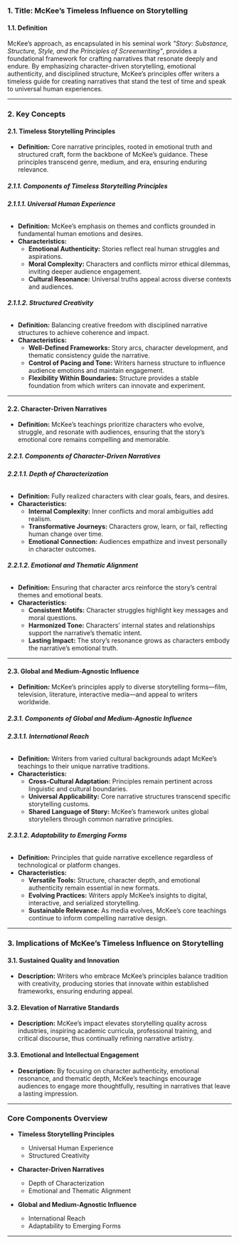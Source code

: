 ### **1. Title: McKee’s Timeless Influence on Storytelling**

#### **1.1. Definition**

McKee’s approach, as encapsulated in his seminal work _"Story: Substance, Structure, Style, and the Principles of Screenwriting"_, provides a foundational framework for crafting narratives that resonate deeply and endure. By emphasizing character-driven storytelling, emotional authenticity, and disciplined structure, McKee’s principles offer writers a timeless guide for creating narratives that stand the test of time and speak to universal human experiences.

---

### **2. Key Concepts**

#### **2.1. Timeless Storytelling Principles**

- **Definition:**
  Core narrative principles, rooted in emotional truth and structured craft, form the backbone of McKee’s guidance. These principles transcend genre, medium, and era, ensuring enduring relevance.

##### **2.1.1. Components of Timeless Storytelling Principles**

###### **2.1.1.1. Universal Human Experience**

- **Definition:**
  McKee’s emphasis on themes and conflicts grounded in fundamental human emotions and desires.
- **Characteristics:**
  - **Emotional Authenticity:** Stories reflect real human struggles and aspirations.
  - **Moral Complexity:** Characters and conflicts mirror ethical dilemmas, inviting deeper audience engagement.
  - **Cultural Resonance:** Universal truths appeal across diverse contexts and audiences.

###### **2.1.1.2. Structured Creativity**

- **Definition:**
  Balancing creative freedom with disciplined narrative structures to achieve coherence and impact.
- **Characteristics:**
  - **Well-Defined Frameworks:** Story arcs, character development, and thematic consistency guide the narrative.
  - **Control of Pacing and Tone:** Writers harness structure to influence audience emotions and maintain engagement.
  - **Flexibility Within Boundaries:** Structure provides a stable foundation from which writers can innovate and experiment.

---

#### **2.2. Character-Driven Narratives**

- **Definition:**
  McKee’s teachings prioritize characters who evolve, struggle, and resonate with audiences, ensuring that the story’s emotional core remains compelling and memorable.

##### **2.2.1. Components of Character-Driven Narratives**

###### **2.2.1.1. Depth of Characterization**

- **Definition:**
  Fully realized characters with clear goals, fears, and desires.
- **Characteristics:**
  - **Internal Complexity:** Inner conflicts and moral ambiguities add realism.
  - **Transformative Journeys:** Characters grow, learn, or fail, reflecting human change over time.
  - **Emotional Connection:** Audiences empathize and invest personally in character outcomes.

###### **2.2.1.2. Emotional and Thematic Alignment**

- **Definition:**
  Ensuring that character arcs reinforce the story’s central themes and emotional beats.
- **Characteristics:**
  - **Consistent Motifs:** Character struggles highlight key messages and moral questions.
  - **Harmonized Tone:** Characters’ internal states and relationships support the narrative’s thematic intent.
  - **Lasting Impact:** The story’s resonance grows as characters embody the narrative’s emotional truth.

---

#### **2.3. Global and Medium-Agnostic Influence**

- **Definition:**
  McKee’s principles apply to diverse storytelling forms—film, television, literature, interactive media—and appeal to writers worldwide.

##### **2.3.1. Components of Global and Medium-Agnostic Influence**

###### **2.3.1.1. International Reach**

- **Definition:**
  Writers from varied cultural backgrounds adapt McKee’s teachings to their unique narrative traditions.
- **Characteristics:**
  - **Cross-Cultural Adaptation:** Principles remain pertinent across linguistic and cultural boundaries.
  - **Universal Applicability:** Core narrative structures transcend specific storytelling customs.
  - **Shared Language of Story:** McKee’s framework unites global storytellers through common narrative principles.

###### **2.3.1.2. Adaptability to Emerging Forms**

- **Definition:**
  Principles that guide narrative excellence regardless of technological or platform changes.
- **Characteristics:**
  - **Versatile Tools:** Structure, character depth, and emotional authenticity remain essential in new formats.
  - **Evolving Practices:** Writers apply McKee’s insights to digital, interactive, and serialized storytelling.
  - **Sustainable Relevance:** As media evolves, McKee’s core teachings continue to inform compelling narrative design.

---

### **3. Implications of McKee’s Timeless Influence on Storytelling**

#### **3.1. Sustained Quality and Innovation**

- **Description:**
  Writers who embrace McKee’s principles balance tradition with creativity, producing stories that innovate within established frameworks, ensuring enduring appeal.

#### **3.2. Elevation of Narrative Standards**

- **Description:**
  McKee’s impact elevates storytelling quality across industries, inspiring academic curricula, professional training, and critical discourse, thus continually refining narrative artistry.

#### **3.3. Emotional and Intellectual Engagement**

- **Description:**
  By focusing on character authenticity, emotional resonance, and thematic depth, McKee’s teachings encourage audiences to engage more thoughtfully, resulting in narratives that leave a lasting impression.

---

### **Core Components Overview**

- **Timeless Storytelling Principles**

  - Universal Human Experience
  - Structured Creativity

- **Character-Driven Narratives**

  - Depth of Characterization
  - Emotional and Thematic Alignment

- **Global and Medium-Agnostic Influence**
  - International Reach
  - Adaptability to Emerging Forms

---
